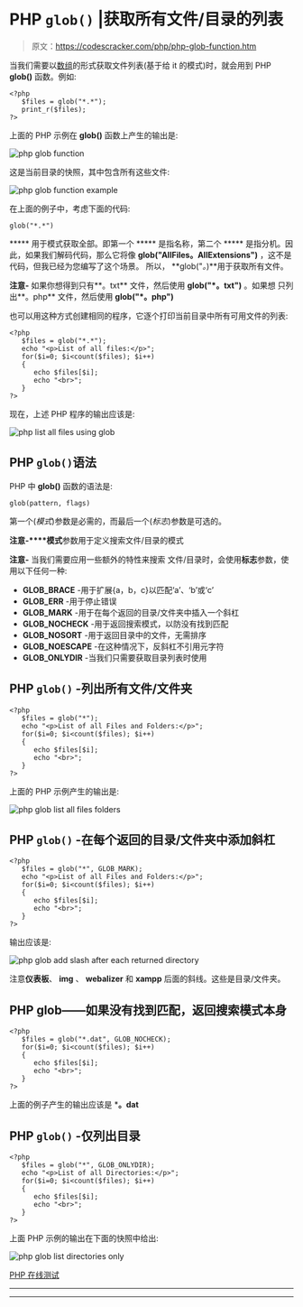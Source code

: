 # PHP `glob()` |获取所有文件/目录的列表

> 原文：<https://codescracker.com/php/php-glob-function.htm>

当我们需要以[数组](/php/php-arrays.htm)的形式获取文件列表(基于给 it 的模式)时，就会用到 PHP **glob()** 函数。例如:

```
<?php
   $files = glob("*.*");
   print_r($files);
?>
```

上面的 PHP 示例在 **glob()** 函数上产生的输出是:

![php glob function](img/fe6e3c8128cc88a2c364840179206b69.png)

这是当前目录的快照，其中包含所有这些文件:

![php glob function example](img/ab8c3df3616937acbaa4dd7215cd2d04.png)

在上面的例子中，考虑下面的代码:

```
glob("*.*")
```

***** 用于模式获取全部。即第一个 ***** 是指名称，第二个 ***** 是指分机。因此，如果我们解码代码，那么它将像 **glob("AllFiles。AllExtensions")** ，这不是代码，但我已经为您编写了这个场景。 所以， **glob("*。*)**用于获取所有文件。

**注意-** 如果你想得到只有**。txt** 文件，然后使用 **glob("*。txt")** 。如果想 只列出**。php** 文件，然后使用 **glob("*。php")**

也可以用这种方式创建相同的程序，它逐个打印当前目录中所有可用文件的列表:

```
<?php
   $files = glob("*.*");
   echo "<p>List of all files:</p>";
   for($i=0; $i<count($files); $i++)
   {
      echo $files[$i];
      echo "<br>";
   }
?>
```

现在，上述 PHP 程序的输出应该是:

![php list all files using glob](img/dcb8d7118fc2f9958d150b899e9130f6.png)

## PHP `glob()`语法

PHP 中 **glob()** 函数的语法是:

```
glob(pattern, flags)
```

第一个(*模式*)参数是必需的，而最后一个(*标志*)参数是可选的。

**注意-****模式**参数用于定义搜索文件/目录的模式

**注意-** 当我们需要应用一些额外的特性来搜索 文件/目录时，会使用**标志**参数，使用以下任何一种:

*   **GLOB_BRACE** -用于扩展{a，b，c}以匹配‘a’、‘b’或‘c’
*   **GLOB_ERR** -用于停止错误
*   **GLOB_MARK** -用于在每个返回的目录/文件夹中插入一个斜杠
*   **GLOB_NOCHECK** -用于返回搜索模式，以防没有找到匹配
*   **GLOB_NOSORT** -用于返回目录中的文件，无需排序
*   **GLOB_NOESCAPE** -在这种情况下，反斜杠不引用元字符
*   **GLOB_ONLYDIR** -当我们只需要获取目录列表时使用

## PHP `glob()` -列出所有文件/文件夹

```
<?php
   $files = glob("*");
   echo "<p>List of all Files and Folders:</p>";
   for($i=0; $i<count($files); $i++)
   {
      echo $files[$i];
      echo "<br>";
   }
?>
```

上面的 PHP 示例产生的输出是:

![php glob list all files folders](img/5990a19b8ad1c186789af125d554b4fe.png)

## PHP `glob()` -在每个返回的目录/文件夹中添加斜杠

```
<?php
   $files = glob("*", GLOB_MARK);
   echo "<p>List of all Files and Folders:</p>";
   for($i=0; $i<count($files); $i++)
   {
      echo $files[$i];
      echo "<br>";
   }
?>
```

输出应该是:

![php glob add slash after each returned directory](img/602b9e6a8e7efbf9a935a7906e092f35.png)

注意**仪表板**、 **img** 、 **webalizer** 和 **xampp** 后面的斜线。这些是目录/文件夹。

## PHP glob——如果没有找到匹配，返回搜索模式本身

```
<?php
   $files = glob("*.dat", GLOB_NOCHECK);
   for($i=0; $i<count($files); $i++)
   {
      echo $files[$i];
      echo "<br>";
   }
?>
```

上面的例子产生的输出应该是 ***。dat**

## PHP `glob()` -仅列出目录

```
<?php
   $files = glob("*", GLOB_ONLYDIR);
   echo "<p>List of all Directories:</p>";
   for($i=0; $i<count($files); $i++)
   {
      echo $files[$i];
      echo "<br>";
   }
?>
```

上面 PHP 示例的输出在下面的快照中给出:

![php glob list directories only](img/8c9929e5deefeb2b4fb662db8466c263.png)

[PHP 在线测试](/exam/showtest.php?subid=8)

* * *

* * *